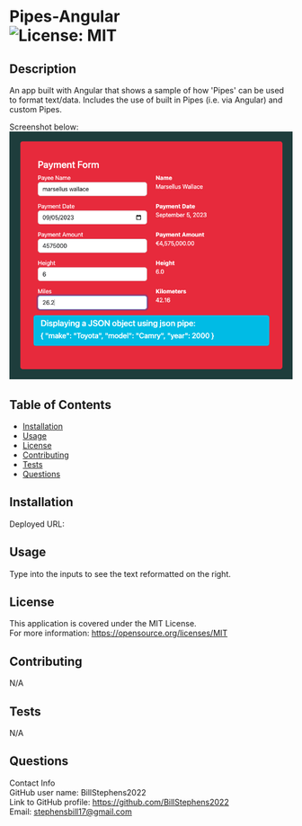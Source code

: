 # Pipes-Angular<br>![License: MIT](https://img.shields.io/badge/License-MIT-yellow.svg)

  ## Description

  An app built with Angular that shows a sample of how 'Pipes' can be used to format text/data.  Includes the use of built in Pipes (i.e. via Angular) and custom Pipes.

  Screenshot below:
  ![screenshot](/src/assets/screenshot.png)
  
  ## Table of Contents
  
  - [Installation](#installation)
  - [Usage](#usage)
  - [License](#license)
  - [Contributing](#contributing)
  - [Tests](#tests)
  - [Questions](#questions)
  
  ## Installation
  
  Deployed URL: 
  
  ## Usage
  
  Type into the inputs to see the text reformatted on the right.

  ## License
This application is covered under the MIT License.
<br>For more information: https://opensource.org/licenses/MIT
  
  ## Contributing
  N/A
  
  ## Tests
  N/A

  ## Questions
  Contact Info<br>
  GitHub user name: BillStephens2022<br>
  Link to GitHub profile: https://github.com/BillStephens2022<br>
  Email: stephensbill17@gmail.com